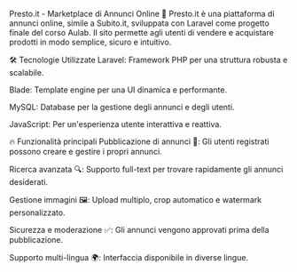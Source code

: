 Presto.it - Marketplace di Annunci Online 🚀
Presto.it è una piattaforma di annunci online, simile a Subito.it, sviluppata con Laravel come progetto finale del corso Aulab. Il sito permette agli utenti di vendere e acquistare prodotti in modo semplice, sicuro e intuitivo.

🛠️ Tecnologie Utilizzate
Laravel: Framework PHP per una struttura robusta e scalabile.

Blade: Template engine per una UI dinamica e performante.

MySQL: Database per la gestione degli annunci e degli utenti.

JavaScript: Per un'esperienza utente interattiva e reattiva.

🔥 Funzionalità principali
Pubblicazione di annunci 📢: Gli utenti registrati possono creare e gestire i propri annunci.

Ricerca avanzata 🔍: Supporto full-text per trovare rapidamente gli annunci desiderati.

Gestione immagini 🖼️: Upload multiplo, crop automatico e watermark personalizzato.

Sicurezza e moderazione ✅: Gli annunci vengono approvati prima della pubblicazione.

Supporto multi-lingua 🌍: Interfaccia disponibile in diverse lingue.
